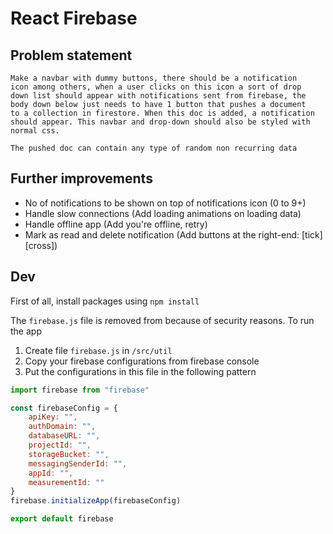 # React Firebase

## Problem statement

    Make a navbar with dummy buttons, there should be a notification
    icon among others, when a user clicks on this icon a sort of drop
    down list should appear with notifications sent from firebase, the
    body down below just needs to have 1 button that pushes a document
    to a collection in firestore. When this doc is added, a notification
    should appear. This navbar and drop-down should also be styled with
    normal css.

    The pushed doc can contain any type of random non recurring data

## Further improvements

- No of notifications to be shown on top of notifications icon (0 to 9+)
- Handle slow connections (Add loading animations on loading data)
- Handle offline app (Add you're offline, retry)
- Mark as read and delete notification (Add buttons at the right-end: [tick] [cross])

## Dev

First of all, install packages using `npm install`

The `firebase.js` file is removed from because of security reasons.
To run the app
1. Create file `firebase.js` in `/src/util`
2. Copy your firebase configurations from firebase console
3. Put the configurations in this file in the following pattern

```javascript
import firebase from "firebase"

const firebaseConfig = {
    apiKey: "",
    authDomain: "",
    databaseURL: "",
    projectId: "",
    storageBucket: "",
    messagingSenderId: "",
    appId: "",
    measurementId: ""
}
firebase.initializeApp(firebaseConfig)

export default firebase
```